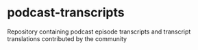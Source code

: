 # podcast-transcripts
Repository containing podcast episode transcripts and transcript translations contributed by the community
